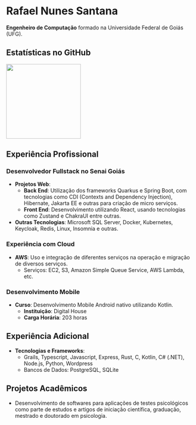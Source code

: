 # Rafael Nunes Santana

**Engenheiro de Computação** formado na Universidade Federal de Goiás (UFG).
 
## Estatísticas no GitHub

<a href="https://github.com/RafRunner">
  <img height=200 align="center" src="https://github-readme-stats.vercel.app/api?username=RafRunner&locale=pt-br&show_icons=true&include_all_commits=true&count_private=true&\&rank_icon=github" />
</a>

## Experiência Profissional

### Desenvolvedor Fullstack no Senai Goiás
- **Projetos Web**:
  - **Back End**: Utilização dos frameworks Quarkus e Spring Boot, com tecnologias como CDI (Contexts and Dependency Injection), Hibernate, Jakarta EE e outras para criação de micro serviços.
  - **Front End**: Desenvolvimento utilizando React, usando tecnologias como Zustand e ChakraUI entre outras.
- **Outras Tecnologias**: Microsoft SQL Server, Docker, Kubernetes, Keycloak, Redis, Linux, Insomnia e outras.

### Experiência com Cloud
- **AWS**: Uso e integração de diferentes serviços na operação e migração de diversos serviços.
  - Serviços: EC2, S3, Amazon Simple Queue Service, AWS Lambda, etc.

### Desenvolvimento Mobile
- **Curso**: Desenvolvimento Mobile Android nativo utilizando Kotlin.
  - **Instituição**: Digital House
  - **Carga Horária**: 203 horas

## Experiência Adicional

- **Tecnologias e Frameworks**:
  - Grails, Typescript, Javascript, Express, Rust, C, Kotlin, C# (.NET), Node.js, Python, Wordpress
  - Bancos de Dados: PostgreSQL, SQLite

## Projetos Acadêmicos

- Desenvolvimento de softwares para aplicações de testes psicológicos como parte de estudos e artigos de iniciação científica, graduação, mestrado e doutorado em psicologia.

